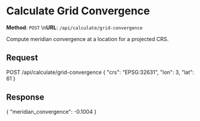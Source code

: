 # Calculate Grid Convergence

**Method**: `POST`  \n**URL**: `/api/calculate/grid-convergence`

Compute meridian convergence at a location for a projected CRS.

## Request
POST /api/calculate/grid-convergence
{
  "crs": "EPSG:32631",
  "lon": 3,
  "lat": 61
}

## Response
{
  "meridian_convergence": -0.1004
}
